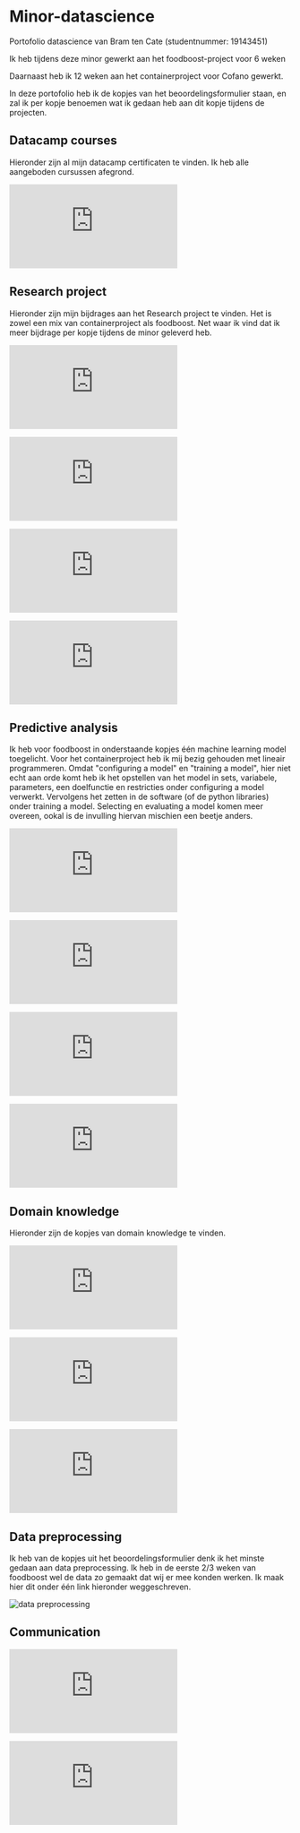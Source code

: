 # Minor-datascience
Portofolio datascience van Bram ten Cate (studentnummer: 19143451)

Ik heb tijdens deze minor gewerkt aan het foodboost-project voor 6 weken

Daarnaast heb ik 12 weken aan het containerproject voor Cofano gewerkt.

In deze portofolio heb ik de kopjes van het beoordelingsformulier staan, en zal ik per kopje benoemen wat ik gedaan heb aan dit kopje tijdens de projecten. 


## Datacamp courses

Hieronder zijn al mijn datacamp certificaten te vinden. Ik heb alle aangeboden cursussen afegrond.

![hier zijn al mijn datacamp certifcaten te vinden](https://github.com/Bram-tenCate/Minor-datascience/blob/main/datacamp.md)

## Research project 

Hieronder zijn mijn bijdrages aan het Research project te vinden. Het is zowel een mix van containerproject als foodboost. Net waar ik vind dat ik meer bijdrage per kopje tijdens de minor geleverd heb.

![Task definition](https://github.com/Bram-tenCate/Minor-datascience/blob/main/task-definition.md)

![Evaluation](https://github.com/Bram-tenCate/Minor-datascience/blob/main/Evaluation.md)

![Conclusion](https://github.com/Bram-tenCate/Minor-datascience/blob/main/Conclusion.md)

![Planning](https://github.com/Bram-tenCate/Minor-datascience/blob/main/planning.md)

## Predictive analysis

Ik heb voor foodboost in onderstaande kopjes één machine learning model toegelicht. 
Voor het containerproject heb ik mij bezig gehouden met lineair programmeren. Omdat "configuring a model" en "training a model", hier niet echt aan orde komt heb ik het opstellen van het model in sets, variabele, parameters, een doelfunctie en restricties onder configuring a model verwerkt. Vervolgens het zetten in de software (of de python libraries) onder training a model. Selecting en evaluating a model komen meer overeen, ookal is de invulling hiervan mischien een beetje anders. 

![Selecting a model](https://github.com/Bram-tenCate/Minor-datascience/blob/main/selecting%20a%20model.md)

![Configuring a model](https://github.com/Bram-tenCate/Minor-datascience/blob/main/configuring%20a%20model.md)

![training a model](https://github.com/Bram-tenCate/Minor-datascience/blob/main/Training%20a%20model.md)

![Evaluating a model and vizulizing the outcome](https://github.com/Bram-tenCate/Minor-datascience/blob/main/Evaluating%20a%20model.md)

## Domain knowledge

Hieronder zijn de kopjes van domain knowledge te vinden. 

![Introduction in the subject field](https://github.com/Bram-tenCate/Minor-datascience/blob/main/introduction%20in%20the%20subjectfield.md)

![Literatue research](https://github.com/Bram-tenCate/Minor-datascience/blob/main/literature%20research.md)

![Explanation of Terminoligy, jargon and definitions](https://github.com/Bram-tenCate/Minor-datascience/blob/main/Explenation%20of%20jargon.md)

## Data preprocessing

Ik heb van de kopjes uit het beoordelingsformulier denk ik het minste gedaan aan data preprocessing. Ik heb in de eerste 2/3 weken van foodboost wel de data zo gemaakt dat wij er mee konden werken. Ik maak hier dit onder één link hieronder weggeschreven.

![data preprocessing]()

## Communication

![presentation](https://github.com/Bram-tenCate/Minor-datascience/blob/main/presentations.md)

![writing a paper](https://github.com/Bram-tenCate/Minor-datascience/blob/main/Writing%20a%20paper.md)
